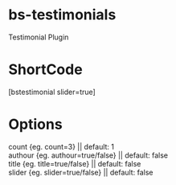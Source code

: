 # bs-testimonials
Testimonial Plugin

# ShortCode
[bstestimonial slider=true]

# Options
count {eg. count=3} || default: 1 <br/>
authour {eg. authour=true/false} || default: false <br/>
title {eg. title=true/false} || default: false <br/>
slider {eg. slider=true/false} || default: false <br/>
